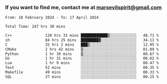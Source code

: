 ### If you want to find me, contact me at marsevilspirit@gmail.com

<!--
**marsevilspirit/marsevilspirit** is a ✨ _special_ ✨ repository because its `README.md` (this file) appears on your GitHub profile.

Here are some ideas to get you started:

- 🔭 I’m currently working on ...
- 🌱 I’m currently learning ...
- 👯 I’m looking to collaborate on ...
- 🤔 I’m looking for help with ...
- 💬 Ask me about ...
- 📫 How to reach me: ...
- 😄 Pronouns: ...
- ⚡ Fun fact: ...
-->
<!--START_SECTION:waka-->

```txt
From: 18 February 2024 - To: 17 April 2024

Total Time: 247 hrs 30 mins

C++               120 hrs 33 mins ████████████▒░░░░░░░░░░░░   48.71 %
sh                84 hrs 25 mins  ████████▓░░░░░░░░░░░░░░░░   34.11 %
C                 32 hrs 2 mins   ███▒░░░░░░░░░░░░░░░░░░░░░   12.95 %
CMake             2 hrs 42 mins   ▒░░░░░░░░░░░░░░░░░░░░░░░░   01.09 %
Python            1 hr 39 mins    ▒░░░░░░░░░░░░░░░░░░░░░░░░   00.67 %
Go                1 hr 31 mins    ░░░░░░░░░░░░░░░░░░░░░░░░░   00.62 %
Lua               1 hr 9 mins     ░░░░░░░░░░░░░░░░░░░░░░░░░   00.47 %
Text              52 mins         ░░░░░░░░░░░░░░░░░░░░░░░░░   00.35 %
Makefile          49 mins         ░░░░░░░░░░░░░░░░░░░░░░░░░   00.33 %
SQL               37 mins         ░░░░░░░░░░░░░░░░░░░░░░░░░   00.25 %
```

<!--END_SECTION:waka-->

